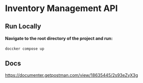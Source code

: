 # Inventory Management API

## Run Locally
#### Navigate to the root directory of the project and run:
```shell
doccker compose up
```

## Docs
https://documenter.getpostman.com/view/18635445/2s93eZyX3g